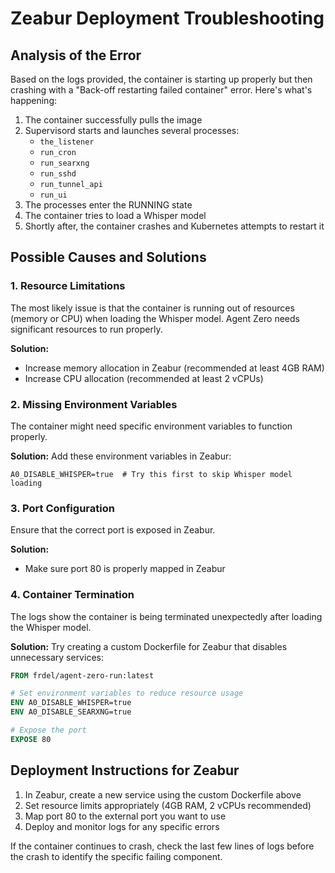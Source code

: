 # Zeabur Deployment Troubleshooting

## Analysis of the Error

Based on the logs provided, the container is starting up properly but then crashing with a "Back-off restarting failed container" error. Here's what's happening:

1. The container successfully pulls the image
2. Supervisord starts and launches several processes:
   - `the_listener`
   - `run_cron`
   - `run_searxng`
   - `run_sshd`
   - `run_tunnel_api`
   - `run_ui`
3. The processes enter the RUNNING state
4. The container tries to load a Whisper model
5. Shortly after, the container crashes and Kubernetes attempts to restart it

## Possible Causes and Solutions

### 1. Resource Limitations

The most likely issue is that the container is running out of resources (memory or CPU) when loading the Whisper model. Agent Zero needs significant resources to run properly.

**Solution:**
- Increase memory allocation in Zeabur (recommended at least 4GB RAM)
- Increase CPU allocation (recommended at least 2 vCPUs)

### 2. Missing Environment Variables

The container might need specific environment variables to function properly.

**Solution:**
Add these environment variables in Zeabur:
```
A0_DISABLE_WHISPER=true  # Try this first to skip Whisper model loading
```

### 3. Port Configuration

Ensure that the correct port is exposed in Zeabur.

**Solution:**
- Make sure port 80 is properly mapped in Zeabur

### 4. Container Termination

The logs show the container is being terminated unexpectedly after loading the Whisper model.

**Solution:**
Try creating a custom Dockerfile for Zeabur that disables unnecessary services:

```dockerfile
FROM frdel/agent-zero-run:latest

# Set environment variables to reduce resource usage
ENV A0_DISABLE_WHISPER=true
ENV A0_DISABLE_SEARXNG=true

# Expose the port
EXPOSE 80
```

## Deployment Instructions for Zeabur

1. In Zeabur, create a new service using the custom Dockerfile above
2. Set resource limits appropriately (4GB RAM, 2 vCPUs recommended)
3. Map port 80 to the external port you want to use
4. Deploy and monitor logs for any specific errors

If the container continues to crash, check the last few lines of logs before the crash to identify the specific failing component.